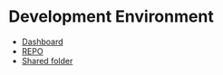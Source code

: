 # Development Environment

- [Dashboard](http://localhost:4444)
- [REPO](https://github.com/USERNAME/REPO)
- [Shared folder](...)
